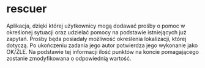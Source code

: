 # rescuer

Aplikacja, dzięki której użytkownicy mogą dodawać prośby o pomoc w określonej sytuacji oraz udzielać pomocy na podstawie istniejących już zapytań. Prośby będa posiadały możliwość określenia lokalizacji, której dotyczą. Po ukończeniu zadania jego autor potwierdza jego wykonanie jako OK/ŹLE. Na podstawie tej informacji ilość punktów na koncie pomagającego zostanie zmodyfikowana o odpowiednią wartość.
